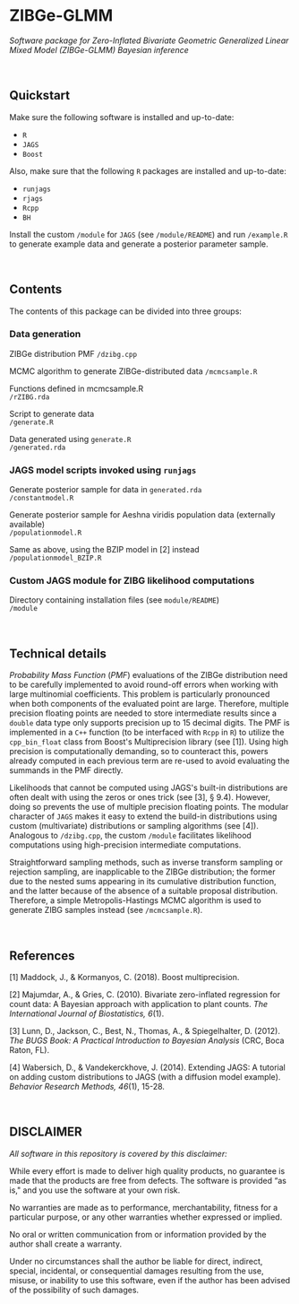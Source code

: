 # ZIBGe-GLMM
_Software package for Zero-Inflated Bivariate Geometric Generalized Linear Mixed Model (ZIBGe-GLMM) Bayesian inference_

&nbsp;



## Quickstart
Make sure the following software is installed and up-to-date:  
 - `R`  
 - `JAGS`  
 - `Boost`  

Also, make sure that the following `R` packages are installed and up-to-date:  
 - `runjags`  
 - `rjags`  
 - `Rcpp`  
 - `BH`  

Install the custom `/module` for `JAGS` (see `/module/README`) and run `/example.R` to generate example data and generate a posterior parameter sample.

&nbsp;



## Contents
The contents of this package can be divided into three groups:

### Data generation
ZIBGe distribution PMF
`/dzibg.cpp`  

MCMC algorithm to generate ZIBGe-distributed data
`/mcmcsample.R`  

Functions defined in mcmcsample.R  
`/rZIBG.rda`  

Script to generate data  
`/generate.R`  

Data generated using `generate.R`  
`/generated.rda`


### JAGS model scripts invoked using `runjags`
Generate posterior sample for data in `generated.rda`  
`/constantmodel.R`

Generate posterior sample for Aeshna viridis population data (externally available)  
`/populationmodel.R`

Same as above, using the BZIP model in [2] instead  
`/populationmodel_BZIP.R`


### Custom JAGS module for ZIBG likelihood computations
Directory containing installation files (see `module/README`)  
`/module`

&nbsp;



## Technical details

_Probability Mass Function_ (_PMF_) evaluations of the ZIBGe distribution need to be carefully implemented to avoid round-off errors when working with large multinomial coefficients. This problem is particularly pronounced when both components of the evaluated point are large. Therefore, multiple precision floating points are needed to store intermediate results since a `double` data type only supports precision up to 15 decimal digits. The PMF is implemented in a `C++` function (to be interfaced with `Rcpp` in `R`) to utilize the `cpp_bin_float` class from Boost's Multiprecision library (see [1]). Using high precision is computationally demanding, so to counteract this, powers already computed in each previous term are re-used to avoid evaluating the summands in the PMF directly. 

Likelihoods that cannot be computed using JAGS's built-in distributions are often dealt with using the zeros or ones trick (see [3], § 9.4). However, doing so prevents the use of multiple precision floating points. The modular character of `JAGS` makes it easy to extend the build-in distributions using custom (multivariate) distributions or sampling algorithms (see [4]). Analogous to `/dzibg.cpp`, the custom `/module` facilitates likelihood computations using high-precision intermediate computations.

Straightforward sampling methods, such as inverse transform sampling or rejection sampling, are inapplicable to the ZIBGe distribution; the former due to the nested sums appearing in its cumulative distribution function, and the latter because of the absence of a suitable proposal distribution. Therefore, a simple Metropolis-Hastings MCMC algorithm is used to generate ZIBG samples instead (see `/mcmcsample.R`). 

&nbsp;



## References

[1] Maddock, J., & Kormanyos, C. (2018). Boost multiprecision.

[2] Majumdar, A., & Gries, C. (2010). Bivariate zero-inflated regression for count data: A Bayesian approach with application to plant counts. _The International Journal of Biostatistics, 6_(1).

[3] Lunn, D., Jackson, C., Best, N., Thomas, A., & Spiegelhalter, D. (2012). _The BUGS Book: A Practical Introduction to Bayesian Analysis_ (CRC, Boca Raton, FL).

[4] Wabersich, D., & Vandekerckhove, J. (2014). Extending JAGS: A tutorial on adding custom distributions to JAGS (with a diffusion model example). _Behavior Research Methods, 46_(1), 15-28.

&nbsp;



## DISCLAIMER
_All software in this repository is covered by this disclaimer:_

While every effort is made to deliver high quality products, no guarantee is made that the products are free from defects. The software is provided “as is," and you use the software at your own risk.

No warranties are made as to performance, merchantability, fitness for a particular purpose, or any
other warranties whether expressed or implied.

No oral or written communication from or information provided by the author shall create a warranty.

Under no circumstances shall the author be liable for direct, indirect, special, incidental, or consequential damages resulting from the use, misuse, or inability to use this software, even if the author has been advised of the possibility of such damages.
